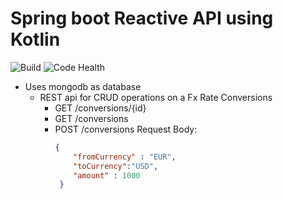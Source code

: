 # Spring boot Reactive API using Kotlin


![Build](https://github.com/govardhanpagidi/kotlin-reactive-rest-api/actions/workflows/build.yml/badge.svg)
![Code Health](https://github.com/govardhanpagidi/kotlin-reactive-rest-api/actions/workflows/lint.yml/badge.svg)


* Uses mongodb as database
  * REST api for CRUD operations on a Fx Rate Conversions
      * GET /conversions/{id}
      * GET /conversions
      * POST /conversions
        Request Body:
        ```json
        {
            "fromCurrency" : "EUR",
            "toCurrency":"USD",
            "amount" : 1000
         }
        ```


